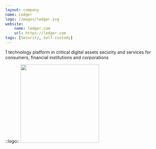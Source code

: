 ```yaml
---
layout: company
name: Ledger
logo: /images/ledger.svg
website:
    name: ledger.com
    url: https://ledger.com
tags: [Security, Self-custody]
---
```


<div class="grid grid-cols-1 justify-center items-center h-75">
    <div class="cornered w-90">
        <div class="align-left text-xl">
            <span class="float-left pr-5">
                <span class="text-3xl accent"><carbon-hashtag/></span>
                <span class="text-5em align-bottom font-600 accent">1</span>
            </span>
            technology platform in critical digital assets security and services for consumers, financial institutions and corporations
        </div>
    </div>
</div>

::logo::
<img src="/images/ledger.svg" width="250" class="">

<!--

-->
